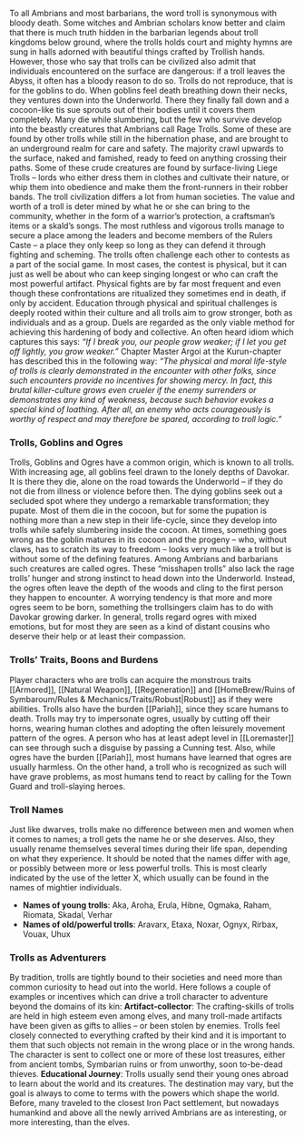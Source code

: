 To all Ambrians and most barbarians, the word troll is synonymous with bloody death. Some witches and Ambrian scholars know better and claim that there is much truth hidden in the barbarian legends about troll kingdoms below ground, where the trolls holds court and mighty hymns are sung in halls adorned with beautiful things crafted by Trollish hands. However, those who say that trolls can be civilized also admit that individuals encountered on the surface are dangerous: if a troll leaves the Abyss, it often has a bloody reason to do so.
Trolls do not reproduce, that is for the goblins to do. When goblins feel death breathing down their necks, they ventures down into the Underworld. There they finally fall down and a cocoon-like tis sue sprouts out of their bodies until it covers them completely. Many die while slumbering, but the few who survive develop into the beastly creatures that Ambrians call Rage Trolls. Some of these are found by other trolls while still in the hibernation phase, and are brought to an underground realm for care and safety. The majority crawl upwards to the surface, naked and famished, ready to feed on anything crossing their paths. Some of these crude creatures are found by surface-living Liege Trolls – lords who either dress them in clothes and cultivate their nature, or whip them into obedience and make them the front-runners in their robber bands.
The troll civilization differs a lot from human societies. The value and worth of a troll is deter mined by what he or she can bring to the community, whether in the form of a warrior’s protection, a craftsman’s items or a skald’s songs. The most ruthless and vigorous trolls manage to secure a place among the leaders and become members of the Rulers Caste – a place they only keep so long as they can defend it through fighting and scheming. The trolls often challenge each other to contests as a part of the social game. In most cases, the contest is physical, but it can just as well be about who can keep singing longest or who can craft the most powerful artifact. Physical fights are by far most frequent and even though these confrontations are ritualized they sometimes end in death, if only by accident.
Education through physical and spiritual challenges is deeply rooted within their culture and all trolls aim to grow stronger, both as individuals and as a group. Duels are regarded as the only viable method for achieving this hardening of body and collective. An often heard idiom which captures this says: *“If I break you, our people grow weaker; if I let you get off lightly, you grow weaker.”*
Chapter Master Argoi at the Kurun-chapter has described this in the following way: *“The physical and moral life-style of trolls is clearly demonstrated in the encounter with other folks, since such encounters provide no incentives for showing mercy. In fact, this brutal killer-culture grows even crueler if the enemy surrenders or demonstrates any kind of weakness, because such behavior evokes a special kind of loathing. After all, an enemy who acts courageously is worthy of respect and may therefore be spared, according to troll logic.”*

### Trolls, Goblins and Ogres
Trolls, Goblins and Ogres have a common origin, which is known to all trolls. With increasing age, all goblins feel drawn to the lonely depths of Davokar. It is there they die, alone on the road towards the Underworld – if they do not die from illness or violence before then. The dying goblins seek out a secluded spot where they undergo a remarkable transformation; they pupate. Most of them die in the cocoon, but for some the pupation is nothing more than a new step in their life-cycle, since they develop into trolls while safely slumbering inside the cocoon. At times, something goes wrong as the goblin matures in its cocoon and the progeny – who, without claws, has to scratch its way to freedom – looks very much like a troll but is without some of the defining features. Among Ambrians and barbarians such creatures are called ogres. These “misshapen trolls” also lack the rage trolls’ hunger and strong instinct to head down into the Underworld.
Instead, the ogres often leave the depth of the woods and cling to the first person they happen to encounter. A worrying tendency is that more and more ogres seem to be born, something the trollsingers claim has to do with Davokar growing darker. In general, trolls regard ogres with mixed emotions, but for most they are seen as a kind of distant cousins who deserve their help or at least their compassion.

### Trolls’ Traits, Boons and Burdens
Player characters who are trolls can acquire the monstrous traits [[Armored]], [[Natural Weapon]], [[Regeneration]] and [[HomeBrew/Ruins of Symbaroum/Rules & Mechanics/Traits/Robust|Robust]] as if they were abilities. Trolls also have the burden [[Pariah]], since they scare humans to death.
Trolls may try to impersonate ogres, usually by cutting off their horns, wearing human clothes and adopting the often leisurely movement pattern of the ogres. A person who has at least adept level in [[Loremaster]] can see through such a disguise by passing a Cunning test. Also, while ogres have the burden [[Pariah]], most humans have learned that ogres are usually harmless. On the other hand, a troll who is recognized as such will have grave problems, as most humans tend to react by calling for the Town Guard and troll-slaying heroes.

### Troll Names
Just like dwarves, trolls make no difference between men and women when it comes to names; a troll gets the name he or she deserves. Also, they usually rename themselves several times during their life span, depending on what they experience. It should be noted that the names differ with age, or possibly between more or less powerful trolls. This is most clearly indicated by the use of the letter X, which usually can be found in the names of mightier individuals.
- **Names of young trolls**: Aka, Aroha, Erula, Hibne, Ogmaka, Raham, Riomata, Skadal, Verhar 
- **Names of old/powerful trolls**: Aravarx, Etaxa, Noxar, Ognyx, Rirbax, Vouax, Uhux

### Trolls as Adventurers
By tradition, trolls are tightly bound to their societies and need more than common curiosity to head out into the world. Here follows a couple of examples or incentives which can drive a troll character to adventure beyond the domains of its kin:
**Artifact-collector**: The crafting-skills of trolls are held in high esteem even among elves, and many troll-made artifacts have been given as gifts to allies – or been stolen by enemies. Trolls feel closely connected to everything crafted by their kind and it is important to them that such objects not remain in the wrong place or in the wrong hands. The character is sent to collect one or more of these lost treasures, either from ancient tombs, Symbarian ruins or from unworthy, soon to-be-dead thieves.
**Educational Journey**: Trolls usually send their young ones abroad to learn about the world and its creatures. The destination may vary, but the goal is always to come to terms with the powers which shape the world. Before, many traveled to the closest Iron Pact settlement, but nowadays humankind and above all the newly arrived Ambrians are as interesting, or more interesting, than the elves.